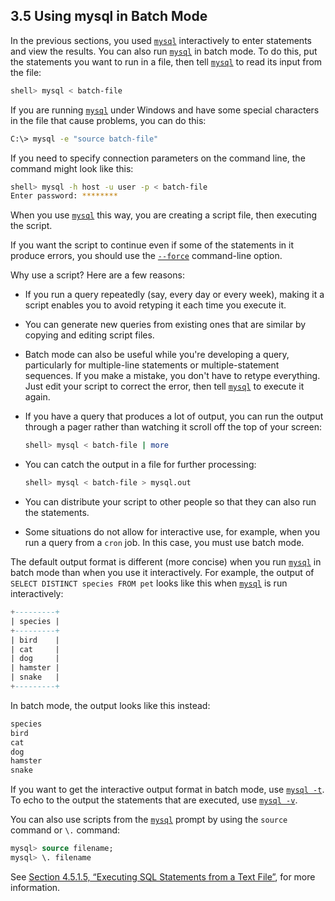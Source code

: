 ## 3.5 Using mysql in Batch Mode

In the previous sections, you used [`mysql`](mysql.md) interactively to enter statements and view the results. You can also run [`mysql`](mysql.md) in batch mode. To do this, put the statements you want to run in a file, then tell [`mysql`](mysql.md) to read its input from the file:

```bash
shell> mysql < batch-file
```

If you are running [`mysql`](mysql.md) under Windows and have some special characters in the file that cause problems, you can do this:

```bash
C:\> mysql -e "source batch-file"
```

If you need to specify connection parameters on the command line, the command might look like this:

```bash
shell> mysql -h host -u user -p < batch-file
Enter password: ********
```

When you use [`mysql`](mysql.md) this way, you are creating a script file, then executing the script.

If you want the script to continue even if some of the statements in it produce errors, you should use the [`--force`](https://dev.mysql.com/doc/refman/8.0/en/mysql-command-options.html#option_mysql_force) command-line option.

Why use a script? Here are a few reasons:

- If you run a query repeatedly (say, every day or every week), making it a script enables you to avoid retyping it each time you execute it.

- You can generate new queries from existing ones that are similar by copying and editing script files.

- Batch mode can also be useful while you're developing a query, particularly for multiple-line statements or multiple-statement sequences. If you make a mistake, you don't have to retype everything. Just edit your script to correct the error, then tell [`mysql`](mysql.md) to execute it again.

- If you have a query that produces a lot of output, you can run the output through a pager rather than watching it scroll off the top of your screen:

    ```bash
    shell> mysql < batch-file | more
    ```
- You can catch the output in a file for further processing:

    ```bash
    shell> mysql < batch-file > mysql.out
    ```

- You can distribute your script to other people so that they can also run the statements.

- Some situations do not allow for interactive use, for example, when you run a query from a `cron` job. In this case, you must use batch mode.

The default output format is different (more concise) when you run [`mysql`](mysql.md) in batch mode than when you use it interactively. For example, the output of `SELECT DISTINCT species FROM pet` looks like this when [`mysql`](mysql.md) is run interactively:

```sql
+---------+
| species |
+---------+
| bird    |
| cat     |
| dog     |
| hamster |
| snake   |
+---------+
```

In batch mode, the output looks like this instead:

```sql
species
bird
cat
dog
hamster
snake
```

If you want to get the interactive output format in batch mode, use [`mysql -t`](mysql.md). To echo to the output the statements that are executed, use [`mysql -v`](mysql.md).

You can also use scripts from the [`mysql`](mysql.md) prompt by using the `source` command or `\.` command:

```sql
mysql> source filename;
mysql> \. filename
```

See [Section 4.5.1.5, “Executing SQL Statements from a Text File”](https://dev.mysql.com/doc/refman/8.0/en/mysql-batch-commands.html), for more information.